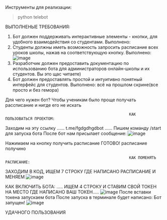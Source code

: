  Инструменты для реализации:
> python
> telebot

ВЫПОЛНЕНЫЕ ТРЕБОВАНИЯ:
1. Бот должен поддерживать интерактивные элементы - кнопки, для удобного взаимодействия со студентами.
Выполнено:
2. Студенты должны иметь возможность запросить расписание всех уроков школы, нажав на соответствующую кнопку.
Выполнено:
![image](https://github.com/user-attachments/assets/2d316550-8d78-4388-85f2-a6b3e45e0573)
3. Разработчик должен предоставить документацию по использованию бота для администраторов онлайн-школы и их студентов.
   Вы это щас читаете)
4. Бот должен предоставлять простой и интуитивно понятный интерфейс для студентов.
Выполнено: всё на прошлом скрине(все просто и без гемора)




Для чего нужен бот? 
Чтобы ученикам было проще получать рассписание и нигде его не искать


                                                           КАК ПОЛЬЗОВАТЬСЯ ПРОЕКТОМ:


Заходим на эту ссылку ...... t.me/fgdgdhgdbot ......
Пишем команду /start для запуска бота 
После бот нам присылает сообщение:
![image](https://github.com/user-attachments/assets/ffc1c149-d689-4ceb-9f13-9aecf3c2897d)

Нажимаем на кнопку получить расписание
ГОТОВО! расписание получино

                                                           КАК ПОМЕНЯТЬ РАСПИСАНИЕ: 
                                                           
ЗАХОДИМ В КОД, ИЩЕМ 7 СТРОКУ ГДЕ НАПИСАНО РАСПИСАНИЕ И МЕНЯЕМ
![image](https://github.com/user-attachments/assets/b625d48d-894d-4a46-bbd3-d6e1a7ee3f18)

КАК ВКЛЮЧИТЬ БОТА:
..... ИЩЕМ 4 СТРОКУ И СТАВИМ СВОЙ ТОКЕН НА МЕСТО ГДЕ НАПИСАНО ВАШ ТОКЕН.....
![image](https://github.com/user-attachments/assets/5c763c86-d1e9-45ac-9941-3e856a0aefa9)
После вставки токена запускаем бота
После запуска в терминале будет написано: Бот запущен!
![image](https://github.com/user-attachments/assets/5b0ba1ac-34f8-4b17-b713-ab26a18067a5)


УДАЧНОГО ПОЛЬЗОВАНИЯ 
